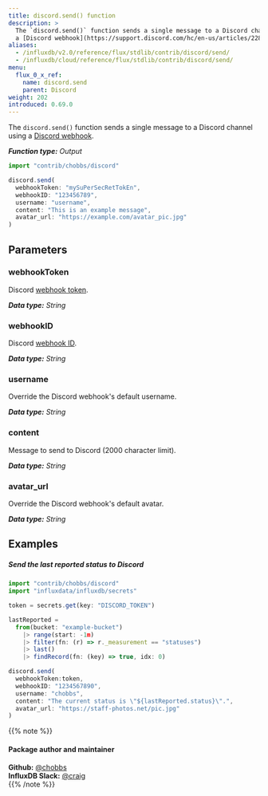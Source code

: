 ```yaml
---
title: discord.send() function
description: >
  The `discord.send()` function sends a single message to a Discord channel using
  a [Discord webhook](https://support.discord.com/hc/en-us/articles/228383668-Intro-to-Webhooks&amp?page=3).
aliases:
  - /influxdb/v2.0/reference/flux/stdlib/contrib/discord/send/
  - /influxdb/cloud/reference/flux/stdlib/contrib/discord/send/
menu:
  flux_0_x_ref:
    name: discord.send
    parent: Discord
weight: 202
introduced: 0.69.0
---
```


The `discord.send()` function sends a single message to a Discord channel using
a [Discord webhook](https://support.discord.com/hc/en-us/articles/228383668-Intro-to-Webhooks&amp?page=3).

_**Function type:** Output_

```js
import "contrib/chobbs/discord"

discord.send(
  webhookToken: "mySuPerSecRetTokEn",
  webhookID: "123456789",
  username: "username",
  content: "This is an example message",
  avatar_url: "https://example.com/avatar_pic.jpg"
)
```

## Parameters

### webhookToken
Discord [webhook token](https://discord.com/developers/docs/resources/webhook).

_**Data type:** String_

### webhookID
Discord [webhook ID](https://discord.com/developers/docs/resources/webhook).

_**Data type:** String_

### username
Override the Discord webhook's default username.

_**Data type:** String_

### content
Message to send to Discord (2000 character limit).

_**Data type:** String_

### avatar_url
Override the Discord webhook's default avatar.

_**Data type:** String_

## Examples

##### Send the last reported status to Discord
```js
import "contrib/chobbs/discord"
import "influxdata/influxdb/secrets"

token = secrets.get(key: "DISCORD_TOKEN")

lastReported =
  from(bucket: "example-bucket")
    |> range(start: -1m)
    |> filter(fn: (r) => r._measurement == "statuses")
    |> last()
    |> findRecord(fn: (key) => true, idx: 0)

discord.send(
  webhookToken:token,
  webhookID: "1234567890",
  username: "chobbs",
  content: "The current status is \"${lastReported.status}\".",
  avatar_url: "https://staff-photos.net/pic.jpg"
)
```

{{% note %}}
#### Package author and maintainer
**Github:** [@chobbs](https://github.com/chobbs)  
**InfluxDB Slack:** [@craig](https://influxdata.com/slack)  
{{% /note %}}
